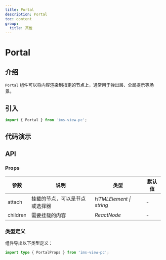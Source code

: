 ```yaml
---
title: Portal
description: Portal
toc: content
group:
  title: 其他
---
```


# Portal

## 介绍

`Portal` 组件可以将内容渲染到指定的节点上，通常用于弹出层、全局提示等场景。

## 引入

```js
import { Portal } from 'ims-view-pc';
```

## 代码演示

<code src='./demo/index.tsx'></code>

## API

### Props

| 参数     | 说明                           | 类型                    | 默认值 |
| -------- | ------------------------------ | ----------------------- | ------ |
| attach   | 挂载的节点，可以是节点或选择器 | _HTMLElement \| string_ | -      |
| children | 需要挂载的内容                 | _ReactNode_             | -      |

### 类型定义

组件导出以下类型定义：

```ts
import type { PortalProps } from 'ims-view-pc';
```
